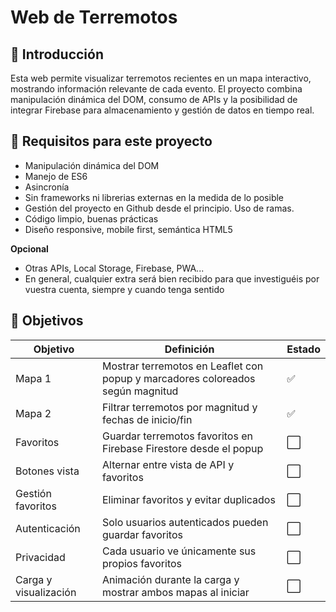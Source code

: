 # Web de Terremotos

## 💨 Introducción

Esta web permite visualizar terremotos recientes en un mapa interactivo, mostrando información relevante de cada evento. El proyecto combina manipulación dinámica del DOM, consumo de APIs y la posibilidad de integrar Firebase para almacenamiento y gestión de datos en tiempo real.

## 📂 Requisitos para este proyecto

- Manipulación dinámica del DOM
- Manejo de ES6
- Asincronía
- Sin frameworks ni librerias externas en la medida de lo posible
- Gestión del proyecto en Github desde el principio. Uso de ramas.
- Código limpio, buenas prácticas
- Diseño responsive, mobile first, semántica HTML5

**Opcional**
- Otras APIs, Local Storage, Firebase, PWA...
- En general, cualquier extra será bien recibido para que investiguéis por vuestra cuenta, siempre y cuando tenga sentido

## 🎯 Objetivos

| Objetivo | Definición | Estado |
|----------|------------|--------|
| Mapa 1 | Mostrar terremotos en Leaflet con popup y marcadores coloreados según magnitud | ✅ |
| Mapa 2 | Filtrar terremotos por magnitud y fechas de inicio/fin | ✅ |
| Favoritos | Guardar terremotos favoritos en Firebase Firestore desde el popup | ⬜ |
| Botones vista | Alternar entre vista de API y favoritos | ⬜ |
| Gestión favoritos | Eliminar favoritos y evitar duplicados | ⬜ |
| Autenticación | Solo usuarios autenticados pueden guardar favoritos | ⬜ |
| Privacidad | Cada usuario ve únicamente sus propios favoritos | ⬜ |
| Carga y visualización | Animación durante la carga y mostrar ambos mapas al iniciar | ⬜ |
